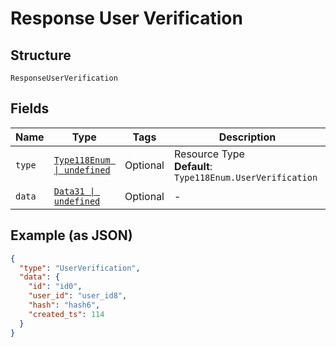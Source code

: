 
# Response User Verification

## Structure

`ResponseUserVerification`

## Fields

| Name | Type | Tags | Description |
|  --- | --- | --- | --- |
| `type` | [`Type118Enum \| undefined`](../../doc/models/type-118-enum.md) | Optional | Resource Type<br>**Default**: `Type118Enum.UserVerification` |
| `data` | [`Data31 \| undefined`](../../doc/models/data-31.md) | Optional | - |

## Example (as JSON)

```json
{
  "type": "UserVerification",
  "data": {
    "id": "id0",
    "user_id": "user_id8",
    "hash": "hash6",
    "created_ts": 114
  }
}
```

